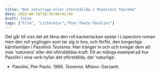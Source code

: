 ```yaml
---
title: "Det naturliga eller oförställda i Pasolinis Teorema"
date: 2019-06-18T18:39:06+02:00
draft: false
tags: ["Film", "Litteratur","Pier Paolo Pasolini"]
---
```


Det går till viss del att likna den roll kackerlackan spelar i Lispectors roman men den roll ynglingen som tar sig in hos, och förför, den borgerliga kärnfamiljen i Pasolinis _Teorema_. Han tränger in och och tvingar dem att inse 'naturens' eller det oförställdas kraft. Ett av många exempel på hur Pasolini i sina verk hyllar det oförställda, det 'naturliga'.

* Pasolini, Pier Paolo. 1968. _Teorema_. Milano: Garzanti.
